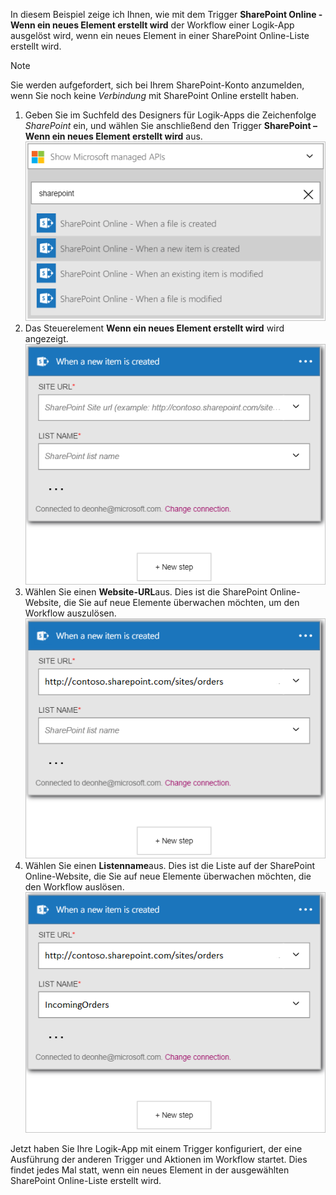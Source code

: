 In diesem Beispiel zeige ich Ihnen, wie mit dem Trigger **SharePoint Online - Wenn ein neues Element erstellt wird** der Workflow einer Logik-App ausgelöst wird, wenn ein neues Element in einer SharePoint Online-Liste erstellt wird.

> [!NOTE]
> Sie werden aufgefordert, sich bei Ihrem SharePoint-Konto anzumelden, wenn Sie noch keine *Verbindung* mit SharePoint Online erstellt haben.  
> 
> 

1. Geben Sie im Suchfeld des Designers für Logik-Apps die Zeichenfolge *SharePoint* ein, und wählen Sie anschließend den Trigger **SharePoint – Wenn ein neues Element erstellt wird** aus.  
   ![SharePoint Online-Trigger – Abbildung](./media/connectors-create-api-sharepointonline/trigger-1.png)  
2. Das Steuerelement **Wenn ein neues Element erstellt wird** wird angezeigt.  
   ![SharePoint Online-Trigger – Abbildung 2](./media/connectors-create-api-sharepointonline/trigger-2.png)   
3. Wählen Sie einen **Website-URL**aus. Dies ist die SharePoint Online-Website, die Sie auf neue Elemente überwachen möchten, um den Workflow auszulösen.  
   ![SharePoint Online-Trigger – Abbildung 3](./media/connectors-create-api-sharepointonline/trigger-3.png)   
4. Wählen Sie einen **Listenname**aus. Dies ist die Liste auf der SharePoint Online-Website, die Sie auf neue Elemente überwachen möchten, die den Workflow auslösen.  
   ![SharePoint Online-Trigger – Abbildung 4](./media/connectors-create-api-sharepointonline/trigger-4.png)   

Jetzt haben Sie Ihre Logik-App mit einem Trigger konfiguriert, der eine Ausführung der anderen Trigger und Aktionen im Workflow startet. Dies findet jedes Mal statt, wenn ein neues Element in der ausgewählten SharePoint Online-Liste erstellt wird.  



<!--HONumber=Nov16_HO3-->


